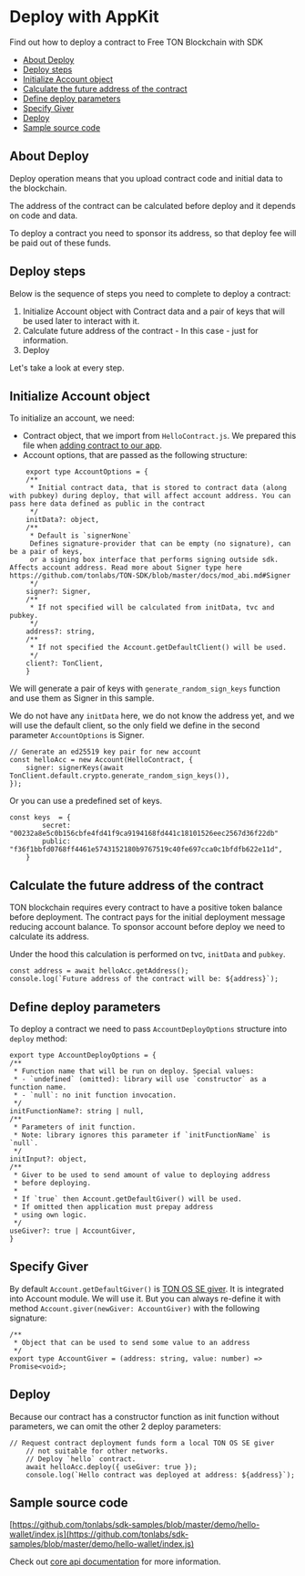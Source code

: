 # Deploy with AppKit

Find out how to deploy a contract to Free TON Blockchain with SDK

* [About Deploy](deploy_with_appkit.md#about-deploy)
* [Deploy steps](deploy_with_appkit.md#deploy-steps)
* [Initialize Account object](deploy_with_appkit.md#initialize-account-object)
* [Calculate the future address of the contract](deploy_with_appkit.md#calculate-the-future-address-of-the-contract)
* [Define deploy parameters](deploy_with_appkit.md#define-deploy-parameters)
* [Specify Giver](deploy_with_appkit.md#specify-giver)
* [Deploy](deploy_with_appkit.md#deploy)
* [Sample source code](deploy_with_appkit.md#sample-source-code)

## About Deploy

Deploy operation means that you upload contract code and initial data to the blockchain.

The address of the contract can be calculated before deploy and it depends on code and data.

To deploy a contract you need to sponsor its address, so that deploy fee will be paid out of these funds.

## Deploy steps

Below is the sequence of steps you need to complete to deploy a contract:

1. Initialize Account object with Contract data and a pair of keys that will be used later to interact with it. 
2. Calculate future address of the contract - In this case - just for information. 
3. Deploy

Let's take a look at every step.

## Initialize Account object

To initialize an account, we need:

* Contract object, that we import from `HelloContract.js`. We prepared this file when [adding contract to our app](https://tonlabs.gitbook.io/ton-sdk/guides/installation/add_contract_to_your_app).
* Account options, that are passed as the following structure:

```text
    export type AccountOptions = {
    /**
     * Initial contract data, that is stored to contract data (along with pubkey) during deploy, that will affect account address. You can pass here data defined as public in the contract
     */
    initData?: object,
    /**
     * Default is `signerNone`
     Defines signature-provider that can be empty (no signature), can be a pair of keys,
     or a signing box interface that performs signing outside sdk. Affects account address. Read more about Signer type here https://github.com/tonlabs/TON-SDK/blob/master/docs/mod_abi.md#Signer
     */
    signer?: Signer,
    /**
     * If not specified will be calculated from initData, tvc and pubkey.
     */
    address?: string,
    /**
     * If not specified the Account.getDefaultClient() will be used.
     */
    client?: TonClient,
    }
```

We will generate a pair of keys with `generate_random_sign_keys` function and use them as Signer in this sample.

We do not have any `initData` here, we do not know the address yet, and we will use the default client, so the only field we define in the second parameter `AccountOptions` is Signer.

```text
// Generate an ed25519 key pair for new account
const helloAcc = new Account(HelloContract, {
    signer: signerKeys(await TonClient.default.crypto.generate_random_sign_keys()),
});
```

Or you can use a predefined set of keys.

```text
const keys  = {
        secret: "00232a8e5c0b156cbfe4fd41f9ca9194168fd441c18101526eec2567d36f22db"
        public: "f36f1bbfd0768ff4461e5743152180b9767519c40fe697cca0c1bfdfb622e11d",         
    }
```

## Calculate the future address of the contract

TON blockchain requires every contract to have a positive token balance before deployment. The contract pays for the initial deployment message reducing account balance. To sponsor account before deploy we need to calculate its address.

Under the hood this calculation is performed on tvc, `initData` and `pubkey`.

```text
const address = await helloAcc.getAddress();
console.log(`Future address of the contract will be: ${address}`);
```

## Define deploy parameters

To deploy a contract we need to pass `AccountDeployOptions` structure into `deploy` method:

```text
export type AccountDeployOptions = {
/**
 * Function name that will be run on deploy. Special values:
 * - `undefined` (omitted): library will use `constructor` as a function name.
 * - `null`: no init function invocation.
 */
initFunctionName?: string | null,
/**
 * Parameters of init function.
 * Note: library ignores this parameter if `initFunctionName` is `null`.
 */
initInput?: object,
/**
 * Giver to be used to send amount of value to deploying address
 * before deploying.
 *
 * If `true` then Account.getDefaultGiver() will be used.
 * If omitted then application must prepay address
 * using own logic.
 */
useGiver?: true | AccountGiver,
}
```

## Specify Giver

By default `Account.getDefaultGiver()` is [TON OS SE giver](https://github.com/tonlabs/tonos-se/tree/master/contracts). It is integrated into Account module. We will use it. But you can always re-define it with method `Account.giver(newGiver: AccountGiver)` with the following signature:

```text
/**
 * Object that can be used to send some value to an address 
 */
export type AccountGiver = (address: string, value: number) => Promise<void>;
```

## Deploy

Because our contract has a constructor function as init function without parameters, we can omit the other 2 deploy parameters:

```text
// Request contract deployment funds form a local TON OS SE giver
    // not suitable for other networks.
    // Deploy `hello` contract.
    await helloAcc.deploy({ useGiver: true });
    console.log(`Hello contract was deployed at address: ${address}`);
```

## Sample source code

[https://github.com/tonlabs/sdk-samples/blob/master/demo/hello-wallet/index.js](https://github.com/tonlabs/sdk-samples/blob/master/demo/hello-wallet/index.js)

Check out [core api documentation](https://tonlabs.gitbook.io/ton-sdk/guides/work_with_contracts/deploy) for more information.

